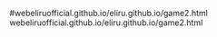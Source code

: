 #webeliruofficial.github.io/eliru.github.io/game2.html
webeliruofficial.github.io/eliru.github.io/game2.html
